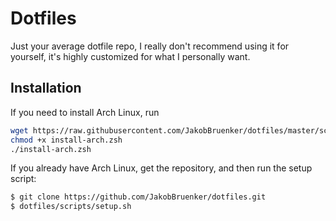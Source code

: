Dotfiles
========

Just your average dotfile repo, I really don't recommend using it for yourself,
it's highly customized for what I personally want.

Installation
------------

If you need to install Arch Linux, run

```bash
wget https://raw.githubusercontent.com/JakobBruenker/dotfiles/master/scripts/install-arch.zsh
chmod +x install-arch.zsh
./install-arch.zsh
```

If you already have Arch Linux, get the repository, and then run the setup script:

```bash
$ git clone https://github.com/JakobBruenker/dotfiles.git
$ dotfiles/scripts/setup.sh
```
